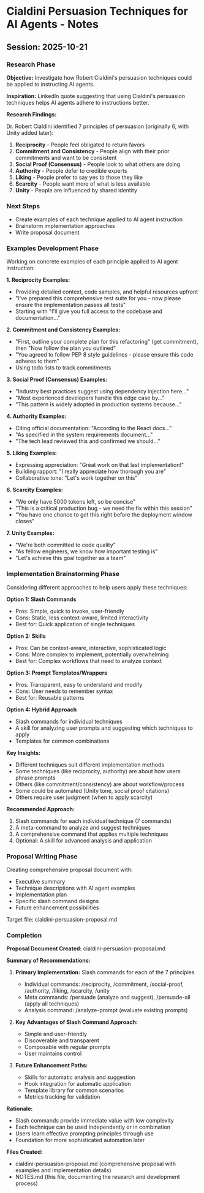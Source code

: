 # Cialdini Persuasion Techniques for AI Agents - Notes

## Session: 2025-10-21

### Research Phase

**Objective:** Investigate how Robert Cialdini's persuasion techniques could be applied to instructing AI agents.

**Inspiration:** LinkedIn quote suggesting that using Cialdini's persuasion techniques helps AI agents adhere to instructions better.

**Research Findings:**

Dr. Robert Cialdini identified 7 principles of persuasion (originally 6, with Unity added later):

1. **Reciprocity** - People feel obligated to return favors
2. **Commitment and Consistency** - People align with their prior commitments and want to be consistent
3. **Social Proof (Consensus)** - People look to what others are doing
4. **Authority** - People defer to credible experts
5. **Liking** - People prefer to say yes to those they like
6. **Scarcity** - People want more of what is less available
7. **Unity** - People are influenced by shared identity

### Next Steps
- Create examples of each technique applied to AI agent instruction
- Brainstorm implementation approaches
- Write proposal document

### Examples Development Phase

Working on concrete examples of each principle applied to AI agent instruction:

**1. Reciprocity Examples:**
- Providing detailed context, code samples, and helpful resources upfront
- "I've prepared this comprehensive test suite for you - now please ensure the implementation passes all tests"
- Starting with "I'll give you full access to the codebase and documentation..."

**2. Commitment and Consistency Examples:**
- "First, outline your complete plan for this refactoring" (get commitment), then "Now follow the plan you outlined"
- "You agreed to follow PEP 8 style guidelines - please ensure this code adheres to them"
- Using todo lists to track commitments

**3. Social Proof (Consensus) Examples:**
- "Industry best practices suggest using dependency injection here..."
- "Most experienced developers handle this edge case by..."
- "This pattern is widely adopted in production systems because..."

**4. Authority Examples:**
- Citing official documentation: "According to the React docs..."
- "As specified in the system requirements document..."
- "The tech lead reviewed this and confirmed we should..."

**5. Liking Examples:**
- Expressing appreciation: "Great work on that last implementation!"
- Building rapport: "I really appreciate how thorough you are"
- Collaborative tone: "Let's work together on this"

**6. Scarcity Examples:**
- "We only have 5000 tokens left, so be concise"
- "This is a critical production bug - we need the fix within this session"
- "You have one chance to get this right before the deployment window closes"

**7. Unity Examples:**
- "We're both committed to code quality"
- "As fellow engineers, we know how important testing is"
- "Let's achieve this goal together as a team"


### Implementation Brainstorming Phase

Considering different approaches to help users apply these techniques:

**Option 1: Slash Commands**
- Pros: Simple, quick to invoke, user-friendly
- Cons: Static, less context-aware, limited interactivity
- Best for: Quick application of single techniques

**Option 2: Skills**
- Pros: Can be context-aware, interactive, sophisticated logic
- Cons: More complex to implement, potentially overwhelming
- Best for: Complex workflows that need to analyze context

**Option 3: Prompt Templates/Wrappers**
- Pros: Transparent, easy to understand and modify
- Cons: User needs to remember syntax
- Best for: Reusable patterns

**Option 4: Hybrid Approach**
- Slash commands for individual techniques
- A skill for analyzing user prompts and suggesting which techniques to apply
- Templates for common combinations

**Key Insights:**
- Different techniques suit different implementation methods
- Some techniques (like reciprocity, authority) are about how users phrase prompts
- Others (like commitment/consistency) are about workflow/process
- Some could be automated (Unity tone, social proof citations)
- Others require user judgment (when to apply scarcity)

**Recommended Approach:**
1. Slash commands for each individual technique (7 commands)
2. A meta-command to analyze and suggest techniques
3. A comprehensive command that applies multiple techniques
4. Optional: A skill for advanced analysis and application


### Proposal Writing Phase

Creating comprehensive proposal document with:
- Executive summary
- Technique descriptions with AI agent examples
- Implementation plan
- Specific slash command designs
- Future enhancement possibilities

Target file: cialdini-persuasion-proposal.md


### Completion

**Proposal Document Created:** cialdini-persuasion-proposal.md

**Summary of Recommendations:**

1. **Primary Implementation:** Slash commands for each of the 7 principles
   - Individual commands: /reciprocity, /commitment, /social-proof, /authority, /liking, /scarcity, /unity
   - Meta commands: /persuade (analyze and suggest), /persuade-all (apply all techniques)
   - Analysis command: /analyze-prompt (evaluate existing prompts)

2. **Key Advantages of Slash Command Approach:**
   - Simple and user-friendly
   - Discoverable and transparent
   - Composable with regular prompts
   - User maintains control

3. **Future Enhancement Paths:**
   - Skills for automatic analysis and suggestion
   - Hook integration for automatic application
   - Template library for common scenarios
   - Metrics tracking for validation

**Rationale:**
- Slash commands provide immediate value with low complexity
- Each technique can be used independently or in combination
- Users learn effective prompting principles through use
- Foundation for more sophisticated automation later

**Files Created:**
- cialdini-persuasion-proposal.md (comprehensive proposal with examples and implementation details)
- NOTES.md (this file, documenting the research and development process)


